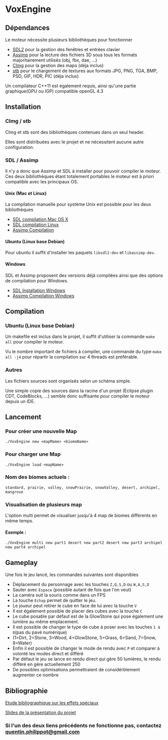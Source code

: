 # VoxEngine
## Dépendances
Le moteur nécessite plusieurs bibliothèques pour fonctionner
- [SDL2](https://www.libsdl.org/index.php) pour la gestion des fenêtres et entrées clavier
- [Assimp](http://www.assimp.org/) pour la lecture des fichiers 3D sous tous les formats majoritairement utilisés (obj, fbx, dae, ...)
- [CImg](http://www.cimg.eu/) pour la gestion des maps (déja inclus)
- [stb](https://github.com/nothings/stb) pour le chargement de textures aux formats JPG, PNG, TGA, BMP, PSD, GIF, HDR, PIC (déja inclus)

Un compilateur C++11 est également requis, ainsi qu'une partie graphique(GPU ou IGP) compatible openGL 4.3

## Installation
### CImg / stb
CImg et stb sont des bibliothèques contenues dans un seul header.

Elles sont distribuées avec le projet et ne nécessitent aucune autre configuration.

### SDL / Assimp
Il n'y a donc que Assimp et SDL à installer pour pouvoir compiler le moteur.
Ces deux bibliothèques étant totalement portables le moteur est à priori compatible avec les principaux OS.

#### Unix (Mac et Linux)
La compilation manuelle pour système Unix est possible pour les deux bibliothèques
- [SDL compilation Mac OS X](https://wiki.libsdl.org/Installation#Mac_OS_X)
- [SDL compilation Linux](https://wiki.libsdl.org/Installation#Linux.2FUnix)
- [Assimp Compilation](https://github.com/assimp/assimp#building)

#### Ubuntu (Linux base Debian)
Pour ubuntu il suffit d'installer les paquets `libsdl2-dev` et `libassimp-dev`.
#### Windows
SDL et Assimp proposent des versions déjà compilées ainsi que des options de compilation pour Windows.
- [SDL Installation Windows](https://wiki.libsdl.org/Installation#Windows_XP.2FVista.2F7)
- [Assimp Compilation Windows](https://github.com/assimp/assimp#building)

## Compilation
### Ubuntu (Linux base Debian)
Un makefile est inclus dans le projet, il suffit d'utiliser la commande `make all` pour compiler le moteur.

Vu le nombre important de fichiers à compiler, une commande du type `make all -j4` pour répartir la compilation sur 4 threads est préférable.

### Autres
Les fichiers sources sont organisés selon un schéma simple.

Une simple copie des sources dans la racine d'un projet (Eclipse plugin CDT, CodeBlocks, ...) semble donc suffisante pour compiler le moteur depuis un IDE.
## Lancement
### Pour créer une nouvelle Map
`./VoxEngine new <mapMame> <biomeName>`

### Pour charger une Map
`./VoxEngine load <mapName>`

### Nom des biomes actuels : 
`standard, prairie, valley, snowPrairie, snowValley, desert, archipel, mangrove`

### Visualisation de plusieurs map
L'option multi permet de visualiser jusqu'à 4 map de biomes différents en même temps.
#### Exemple :
`./VoxEngine multi new part1 desert new part2 desert new part3 archipel new part4 archipel`

## Gameplay
Une fois le jeu lancé, les commandes suivantes sont disponibles
- Déplacement du personnage avec les touches `Z,Q,S,D` ou `W,A,S,D`
- Sauter avec `Espace` (possible autant de fois que l'on veut)
- La caméra suit la souris comme dans un FPS
- La touche `Echap` permet de quitter le jeu.
- Le joueur peut retirer le cube en face de lui avec la touche `V`
- Il est également possible de placer des cubes avec la touche `C`
- Le cube posable par défaut est de la GlowStone qui pose également une lumière au même emplacement.
- Il est possible de changer le type de cube à poser avec les touches `1 à 8`(pas du pavé numérique)
- (1=Dirt, 2=Stone, 3=Wood, 4=GlowStone, 5=Grass, 6=Sand, 7=Snow, 8=Water)
- Enfin il est possible de changer le mode de rendu avec `P` et comparer à volonté les modes direct et différé
- Par défaut le jeu se lance en rendu direct qui gère 50 lumières, le rendu différé en gère actuellement 250 
- De possibles optimisations permettraient de considérblement augmenter ce nombre


## Bibliographie
[Etude bibliographique sur les effets spéciaux](https://docs.google.com/presentation/d/1cfbddsps-8mRLpAKf8Bp2wP-CRA9d0MPAZ0FhgjB3E8/edit?usp=sharing)

[Slides de la présentation du projet](https://drive.google.com/open?id=1QN82RJVtlLTZykGtKLsOQzO_qnXBlAVzbdjbhIz7ms4)

### Si l'un des deux liens précédents ne fonctionne pas, contactez [quentin.philippot@gmail.com](quentin.philippot@gmail.com)
